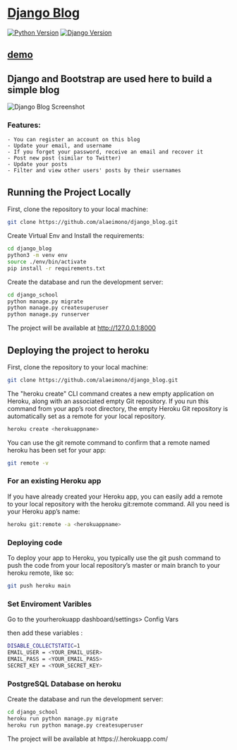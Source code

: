 
# [Django Blog](https://alaeimoblog.herokuapp.com/)

[![Python Version](https://img.shields.io/badge/python-3.6-brightgreen.svg)](https://python.org)
[![Django Version](https://img.shields.io/badge/django-3.2-brightgreen.svg)](https://djangoproject.com)
## [demo](https://alaeimoblog.herokuapp.com/)

## Django and Bootstrap are used here to build a simple blog
![Django Blog Screenshot](https://github.com/alaeimono/django_blog/blob/main/media/screenshot.png)

### Features:
    - You can register an account on this blog
    - Update your email, and username
    - If you forget your password, receive an email and recover it
    - Post new post (similar to Twitter)
    - Update your posts
    - Filter and view other users' posts by their usernames

## Running the Project Locally

First, clone the repository to your local machine:

```bash
git clone https://github.com/alaeimono/django_blog.git
```

Create Virtual Env and Install the requirements:

```bash
cd django_blog
python3 -m venv env
source ./env/bin/activate
pip install -r requirements.txt
```

Create the database and run the development server:

```bash
cd django_school
python manage.py migrate
python manage.py createsuperuser
python manage.py runserver
```

The project will be available at http://127.0.0.1:8000

## Deploying the project to heroku

First, clone the repository to your local machine:

```bash
git clone https://github.com/alaeimono/django_blog.git
```

The "heroku create" CLI command creates a new empty application on Heroku, along with an associated empty Git repository. If you run this command from your app’s root directory, the empty Heroku Git repository is automatically set as a remote for your local repository.

```bash
heroku create <herokuappname>
```
You can use the git remote command to confirm that a remote named heroku has been set for your app:

```bash
git remote -v
```
### For an existing Heroku app

If you have already created your Heroku app, you can easily add a remote to your local repository with the heroku git:remote command. All you need is your Heroku app’s name:

```bash
heroku git:remote -a <herokuappname>
```
### Deploying code
To deploy your app to Heroku, you typically use the git push command to push the code from your local repository’s master or main branch to your heroku remote, like so:

```bash
git push heroku main
```
### Set Enviroment Varibles 
Go to the yourherokuapp dashboard/settings> Config Vars

then add these variables :
```bash
DISABLE_COLLECTSTATIC=1
EMAIL_USER = <YOUR_EMAIL_USER>
EMAIL_PASS = <YOUR_EMAIL_PASS>
SECRET_KEY = <YOUR_SECRET_KEY>
```

### PostgreSQL Database on heroku 
Create the database and run the development server:

```bash
cd django_school
heroku run python manage.py migrate
heroku run python manage.py createsuperuser
```

The project will be available at https://<herokuappname>.herokuapp.com/